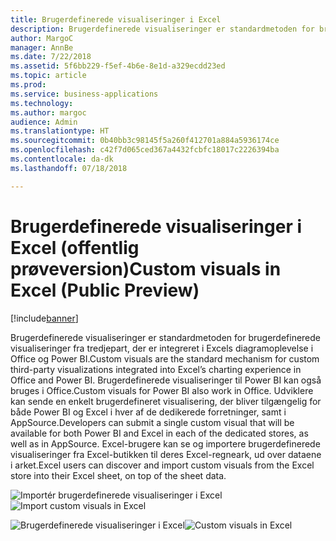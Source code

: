 ```yaml
---
title: Brugerdefinerede visualiseringer i Excel
description: Brugerdefinerede visualiseringer er standardmetoden for brugerdefinerede visualiseringer fra tredjepart, der er integreret i Excels diagramoplevelse i Office og Power BI.
author: MargoC
manager: AnnBe
ms.date: 7/22/2018
ms.assetid: 5f6bb229-f5ef-4b6e-8e1d-a329ecdd23ed
ms.topic: article
ms.prod: 
ms.service: business-applications
ms.technology: 
ms.author: margoc
audience: Admin
ms.translationtype: HT
ms.sourcegitcommit: 0b40bb3c98145f5a260f412701a884a5936174ce
ms.openlocfilehash: c42f7d065ced367a4432fcbfc18017c2226394ba
ms.contentlocale: da-dk
ms.lasthandoff: 07/18/2018

---
```


# <a name="custom-visuals-in-excel-public-preview"></a><span data-ttu-id="57da1-103">Brugerdefinerede visualiseringer i Excel (offentlig prøveversion)</span><span class="sxs-lookup"><span data-stu-id="57da1-103">Custom visuals in Excel (Public Preview)</span></span>

[!include[banner](../../../includes/banner.md)]

<span data-ttu-id="57da1-104">Brugerdefinerede visualiseringer er standardmetoden for brugerdefinerede visualiseringer fra tredjepart, der er integreret i Excels diagramoplevelse i Office og Power BI.</span><span class="sxs-lookup"><span data-stu-id="57da1-104">Custom visuals are the standard mechanism for custom third-party visualizations integrated into Excel’s charting experience in Office and Power BI.</span></span> <span data-ttu-id="57da1-105">Brugerdefinerede visualiseringer til Power BI kan også bruges i Office.</span><span class="sxs-lookup"><span data-stu-id="57da1-105">Custom visuals for Power BI also work in Office.</span></span> <span data-ttu-id="57da1-106">Udviklere kan sende en enkelt brugerdefineret visualisering, der bliver tilgængelig for både Power BI og Excel i hver af de dedikerede forretninger, samt i AppSource.</span><span class="sxs-lookup"><span data-stu-id="57da1-106">Developers can submit a single custom visual that will be available for both Power BI and Excel in each of the dedicated stores, as well as in AppSource.</span></span> <span data-ttu-id="57da1-107">Excel-brugere kan se og importere brugerdefinerede visualiseringer fra Excel-butikken til deres Excel-regneark, ud over dataene i arket.</span><span class="sxs-lookup"><span data-stu-id="57da1-107">Excel users can discover and import custom visuals from the Excel store into their Excel sheet, on top of the sheet data.</span></span>

<span data-ttu-id="57da1-108">![](media/custom-visuals-excel-preview-1.png "Importér brugerdefinerede visualiseringer i Excel")</span><span class="sxs-lookup"><span data-stu-id="57da1-108">![](media/custom-visuals-excel-preview-1.png "Import custom visuals in Excel")</span></span>
 
<span data-ttu-id="57da1-109">![](media/custom-visuals-excel-preview-2.png "Brugerdefinerede visualiseringer i Excel")</span><span class="sxs-lookup"><span data-stu-id="57da1-109">![](media/custom-visuals-excel-preview-2.png "Custom visuals in Excel")</span></span>

